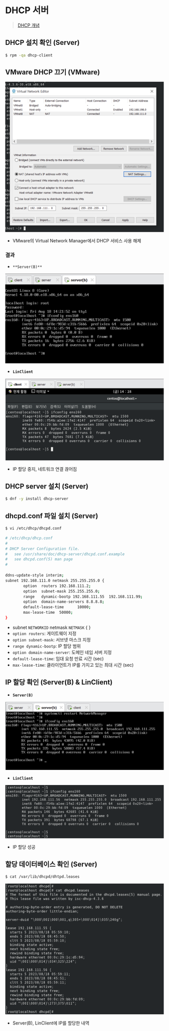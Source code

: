 # DHCP 서버

> [DHCP 개념](https://github.com/seungwonbased/TIL/blob/main/Network/Basic/DHCP.md)

## DHCP 설치 확인 (Server)

```bash
$ rpm -qa dhcp-client
```

## VMware DHCP 끄기 (VMware)

![Screenshot 2023-08-18 at 15.21.19.png](https://github.com/seungwonbased/TIL/blob/main/Linux/assets/Screenshot_2023-08-18_at_15.21.19.png)

- VMware의 Virtual Network Manager에서 DHCP 서비스 사용 해제

### 결과

- `**Server(B)**`

![Screenshot 2023-08-18 at 15.23.00.png](https://github.com/seungwonbased/TIL/blob/main/Linux/assets/Screenshot_2023-08-18_at_15.23.00.png)

- **`LinClient`**

![Screenshot 2023-08-18 at 15.23.43.png](https://github.com/seungwonbased/TIL/blob/main/Linux/assets/Screenshot_2023-08-18_at_15.23.43.png)

- IP 할당 중지, 네트워크 연결 끊어짐

## DHCP server 설치 (Server)

```bash
$ dnf -y install dhcp-server
```

## dhcpd.conf 파일 설치 (Server)

```bash
$ vi /etc/dhcp/dhcpd.conf
```

```bash
# /etc/dhcp/dhcp.conf
#
# DHCP Server Configuration file.
#   see /usr/share/doc/dhcp-server/dhcpd.conf.example
#   see dhcpd.conf(5) man page
#

ddns-update-style interim;
subnet 192.168.111.0 netmask 255.255.255.0 {
        option  routers 192.168.111.2;
        option  subnet-mask 255.255.255.0;
        range   dynamic-bootp 192.168.111.55  192.168.111.99;
        option  domain-name-servers 8.8.8.8;
        default-lease-time      10000;
        max-lease-time  50000;
}
```

- subnet `NETWORKID` netmask `NETMASK` { }
- `option routers`: 게이트웨이 지정
- `option subnet-mask`: 서브넷 마스크 지정
- `range dynamic-bootp`: IP 할당 범위
- `option domain-name-server`: 도메인 네임 서버 지정
- `default-lease-time`: 임대 요청 만료 시간 (sec)
- `max-lease-time`: 클라이언트가 IP를 가지고 있는 최대 시간 (sec)

## IP 할당 확인 (Server(B) & LinClient)

- **`Server(B)`**

![Screenshot 2023-08-18 at 15.25.34.png](https://github.com/seungwonbased/TIL/blob/main/Linux/assets/Screenshot_2023-08-18_at_15.25.34.png)

- **`LinClient`**

![Screenshot 2023-08-18 at 15.26.09.png](https://github.com/seungwonbased/TIL/blob/main/Linux/assets/Screenshot_2023-08-18_at_15.26.09.png)

- IP 할당 성공

## 할당 데이터베이스 확인 (Server)

```bash
$ cat /var/lib/dhcpd/dhtpd.leases
```

![Screenshot 2023-08-18 at 15.27.22.png](https://github.com/seungwonbased/TIL/blob/main/Linux/assets/Screenshot_2023-08-18_at_15.27.22.png)

- Server(B), LinClient에 IP를 할당한 내역
